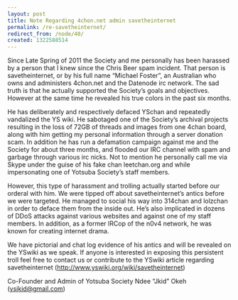 ```yaml
---
layout: post
title: Note Regarding 4chon.net admin savetheinternet
permalink: /re-savetheinternet/
redirect_from: /node/40/
created: 1322588514
---
```

Since Late Spring of 2011 the Society and me personally has been harassed by a person that I knew since the Chris Beer spam incident. That person is savetheinternet, or by his full name “Michael Foster”, an Australian who owns and administers 4chon.net and the Datenode irc network. The sad truth is that he actually supported the Society’s goals and objectives. However at the same time he revealed his true colors in the past six months.

He has deliberately and respectively defaced YSchan and repeatedly vandalized the YS wiki. He sabotaged one of the Society’s archival projects resulting in the loss of 72GB of threads and images from one 4chan board, along with him getting my personal information through a server donation scam. In addition he has run a defamation campaign against me and the Society for about three months, and flooded our IRC channel with spam and garbage through various irc nicks. Not to mention he personally call me via Skype under the guise of his fake chan leetchan.org and while impersonating one of Yotsuba Society’s staff members.

However, this type of harassment and trolling actually started before our orderal with him. We were tipped off about savetheinternet’s antics before we were targeted. He managed to social his way into 314chan and lolzchan in order to deface them from the inside out. He’s also implicated in dozens of DDoS attacks against various websites and against one of my staff members. In addition, as a former IRCop of the n0v4 network, he was known for creating internet drama.

We have pictorial and chat log evidence of his antics and will be revealed on the YSwiki as we speak. If anyone is interested in exposing this persistent troll feel free to contact us or contribute to the YSwiki article regarding savetheinternet (http://www.yswiki.org/wiki/savetheinternet)

Co-Founder and Admin of Yotsuba Society
Ndee “Jkid” Okeh (ysjkid@gmail.com)
